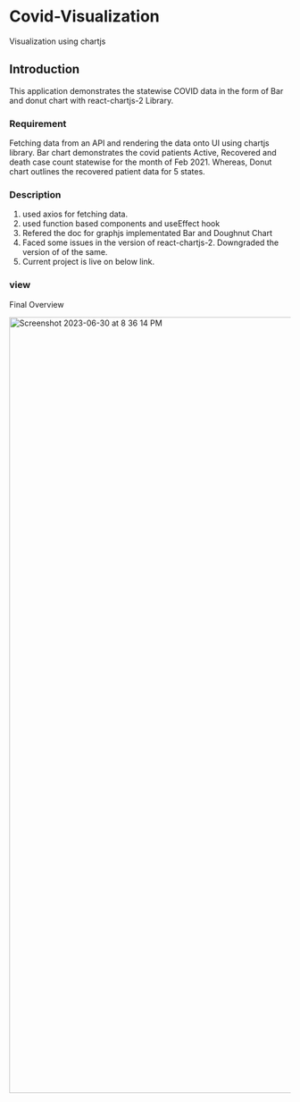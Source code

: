 # Covid-Visualization
Visualization using chartjs

## Introduction ##

This application demonstrates the statewise COVID data in the form of Bar and donut chart with react-chartjs-2 Library.  

### Requirement  ###

Fetching data from an API and rendering the data onto UI using chartjs library.
Bar chart demonstrates the covid patients Active, Recovered and death case count statewise for the month of Feb 2021.
Whereas, Donut chart outlines the recovered patient data for 5 states.


### Description ###

1) used axios for fetching data.
2) used function based components and useEffect hook
3) Refered the doc for graphjs implementated Bar and Doughnut Chart
4) Faced some issues in the version of react-chartjs-2. Downgraded the version of 
    of the same. 
5) Current project is live on below link.


### view ###

Final Overview



<img width="1388" alt="Screenshot 2023-06-30 at 8 36 14 PM" src="https://github.com/madhura-punde/CovidVisualization/assets/101276214/a1d579c6-4337-47b8-9c1a-1a2220c3b568">
